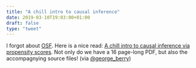 ```yaml
---
title: "A chill intro to causal inference"
date: 2019-03-10T19:03:00+01:00
draft: false
type: "tweet"
---
```


I forgot about [OSF](https://osf.io). Here is a nice read: [A chill intro to causal inference via
propensity scores](https://osf.io/mhqcb/). Not only do we have a 16 page-long PDF, but also the
accompagnying source files! (via [@george\_berry](https://twitter.com/george%5Fberry/status/1104486971110555649))
